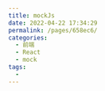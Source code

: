 ```yaml
---
title: mockJs
date: 2022-04-22 17:34:29
permalink: /pages/658ec6/
categories:
  - 前端
  - React
  - mock
tags:
  - 
---
```

